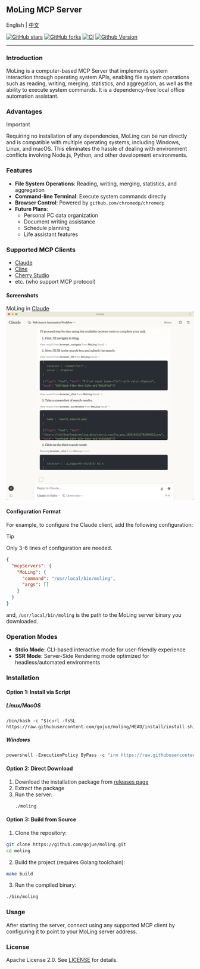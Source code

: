 ## MoLing MCP Server

English | [中文](./README_ZH_HANS.md)

[![GitHub stars](https://img.shields.io/github/stars/gojue/moling.svg?label=Stars&logo=github)](https://github.com/gojue/moling)
[![GitHub forks](https://img.shields.io/github/forks/gojue/moling?label=Forks&logo=github)](https://github.com/gojue/moling)
[![CI](https://github.com/gojue/moling/actions/workflows/go-test.yml/badge.svg)](https://github.com/gojue/ecapture/actions/workflows/go-test.yml)
[![Github Version](https://img.shields.io/github/v/release/gojue/moling?display_name=tag&include_prereleases&sort=semver)](https://github.com/gojue/moling/releases)

---

### Introduction
MoLing is a computer-based MCP Server that implements system interaction through operating system APIs, enabling file system operations such as reading, writing, merging, statistics, and aggregation, as well as the ability to execute system commands. It is a dependency-free local office automation assistant.

### Advantages
> [!IMPORTANT]
> Requiring no installation of any dependencies, MoLing can be run directly and is compatible with multiple operating systems, including Windows, Linux, and macOS. 
> This eliminates the hassle of dealing with environment conflicts involving Node.js, Python, and other development environments.

### Features

- **File System Operations**: Reading, writing, merging, statistics, and aggregation
- **Command-line Terminal**: Execute system commands directly
- **Browser Control**: Powered by `github.com/chromedp/chromedp`
- **Future Plans**:
    - Personal PC data organization
    - Document writing assistance
    - Schedule planning
    - Life assistant features

### Supported MCP Clients

- [Claude]((https://claude.ai/))
- [Cline](https://cline.bot/)
- [Cherry Studio](https://cherry-ai.com/)
- etc. (who support MCP protocol)

#### Screenshots
MoLing in [Claude](https://claude.ai/)
![](./images/screenshot_claude.png)

#### Configuration Format
For example, to configure the Claude client, add the following configuration:

> [!TIP]
> Only 3-6 lines of configuration are needed.

```json
{
  "mcpServers": {
    "MoLing": {
      "command": "/usr/local/bin/moling",
      "args": []
    }
  }
}
```

and, `/usr/local/bin/moling` is the path to the MoLing server binary you downloaded.

### Operation Modes

- **Stdio Mode**: CLI-based interactive mode for user-friendly experience
- **SSR Mode**: Server-Side Rendering mode optimized for headless/automated environments

### Installation

#### Option 1: Install via Script
##### Linux/MacOS
```shell
/bin/bash -c "$(curl -fsSL https://raw.githubusercontent.com/gojue/moling/HEAD/install/install.sh)"
```
##### Windows
```powershell
powershell -ExecutionPolicy ByPass -c "irm https://raw.githubusercontent.com/gojue/moling/HEAD/install/install.ps1 | iex"
```

#### Option 2: Direct Download
1. Download the installation package from [releases page](https://github.com/gojue/moling/releases)
2. Extract the package
3. Run the server:
   ```sh
   ./moling
   ```

#### Option 3: Build from Source
1. Clone the repository:
```sh
git clone https://github.com/gojue/moling.git
cd moling
```
2. Build the project (requires Golang toolchain):
```sh
make build
```
3. Run the compiled binary:
```sh
./bin/moling
```

### Usage
After starting the server, connect using any supported MCP client by configuring it to point to your MoLing server address.

### License
Apache License 2.0. See [LICENSE](LICENSE) for details.